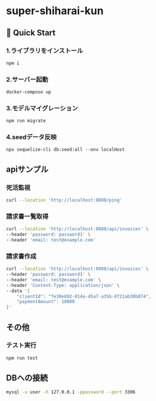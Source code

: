 # super-shiharai-kun

## 🚗 Quick Start
### 1.ライブラリをインストール
```sh
npm i
```

### 2.サーバー起動
```sh
docker-compose up
```
### 3.モデルマイグレーション

```sh
npm run migrate
```

### 4.seedデータ反映
```
npx sequelize-cli db:seed:all --env localHost
```

## apiサンプル
### 死活監視
```sh
curl --location 'http://localhost:8080/ping'
```

### 請求書一覧取得
```sh
curl --location 'http://localhost:8080/api/invoices' \
--header 'password: password1' \
--header 'email: test@example.com'
```

### 請求書作成
```sh
curl --location 'http://localhost:8080/api/invoices' \
--header 'password: password1' \
--header 'email: test@example.com' \
--header 'Content-Type: application/json' \
--data '{
    "clientId": "fe38e892-014a-45a7-a35b-8f21ab30b874",
    "paymentAmount": 10000
}'
```
## その他
### テスト実行
```sh
npm run test
```

## DBへの接続
```sh
mysql -u user -h 127.0.0.1 -ppassword --port 3306
```
